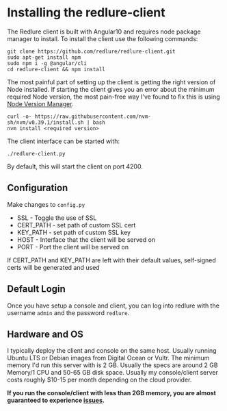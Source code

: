 # Installing the redlure-client
The Redlure client is built with Angular10 and requires node package manager to install. To install the client use the following commands:
```shell
git clone https://github.com/redlure/redlure-client.git
sudo apt-get install npm
sudo npm i -g @angular/cli
cd redlure-client && npm install
```

The most painful part of setting up the client is getting the right version of Node installed. If starting the client gives you an error about the minimum required Node version, the most pain-free way I've found to fix this is using [Node Version Manager](https://github.com/nvm-sh/nvm).
```shell
curl -o- https://raw.githubusercontent.com/nvm-sh/nvm/v0.39.1/install.sh | bash
nvm install <required version>
```

The client interface can be started with:
```shell
./redlure-client.py
```
By default, this will start the client on port 4200.

## Configuration
Make changes to `config.py`
* SSL - Toggle the use of SSL
* CERT_PATH - set path of custom SSL cert 
* KEY_PATH - set path of custom SSL key
* HOST - Interface that the client will be served on
* PORT - Port the client will be served on

If CERT_PATH and KEY_PATH are left with their default values, self-signed certs will be generated and used

## Default Login
Once you have setup a console and client, you can log into redlure with the username `admin` and the password `redlure`.

## Hardware and OS
I typically deploy the client and console on the same host. Usually running Ubuntu LTS or Debian images from Digital Ocean or Vultr. The minimum memory I'd run this server with is 2 GB. Usually the specs are around 2 GB Memory/1 CPU and 50-65 GB disk space. Usually my console/client server costs roughly $10-15 per month depending on the cloud provider.

__If you run the console/client with less than 2GB memory, you are almost guaranteed to experience [issues](https://github.com/redlure/redlure-console/issues/10).__ 